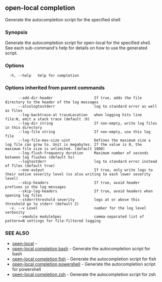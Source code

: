 ## open-local completion

Generate the autocompletion script for the specified shell

### Synopsis

Generate the autocompletion script for open-local for the specified shell.
See each sub-command's help for details on how to use the generated script.


### Options

```
  -h, --help   help for completion
```

### Options inherited from parent commands

```
      --add-dir-header                   If true, adds the file directory to the header of the log messages
      --alsologtostderr                  log to standard error as well as files
      --log-backtrace-at traceLocation   when logging hits line file:N, emit a stack trace (default :0)
      --log-dir string                   If non-empty, write log files in this directory
      --log-file string                  If non-empty, use this log file
      --log-file-max-size uint           Defines the maximum size a log file can grow to. Unit is megabytes. If the value is 0, the maximum file size is unlimited. (default 1800)
      --log-flush-frequency duration     Maximum number of seconds between log flushes (default 5s)
      --logtostderr                      log to standard error instead of files (default true)
      --one-output                       If true, only write logs to their native severity level (vs also writing to each lower severity level)
      --skip-headers                     If true, avoid header prefixes in the log messages
      --skip-log-headers                 If true, avoid headers when opening log files
      --stderrthreshold severity         logs at or above this threshold go to stderr (default 2)
  -v, --v Level                          number for the log level verbosity
      --vmodule moduleSpec               comma-separated list of pattern=N settings for file-filtered logging
```

### SEE ALSO

* [open-local](./open-local.md)	 - 
* [open-local completion bash](./open-local_completion_bash.md)	 - Generate the autocompletion script for bash
* [open-local completion fish](./open-local_completion_fish.md)	 - Generate the autocompletion script for fish
* [open-local completion powershell](./open-local_completion_powershell.md)	 - Generate the autocompletion script for powershell
* [open-local completion zsh](./open-local_completion_zsh.md)	 - Generate the autocompletion script for zsh

